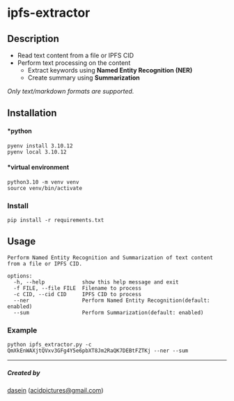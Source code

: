 # ipfs-extractor

## Description

- Read text content from a file or IPFS CID 
- Perform text processing on the content
  - Extract keywords using **Named Entity Recognition (NER)**
  - Create summary using **Summarization**

_Only text/markdown formats are supported._

## Installation

#### *python

```
pyenv install 3.10.12
pyenv local 3.10.12
```

#### *virtual environment
```
python3.10 -m venv venv
source venv/bin/activate
```

### Install
```
pip install -r requirements.txt
```

## Usage

```
Perform Named Entity Recognition and Summarization of text content from a file or IPFS CID.

options:
  -h, --help            show this help message and exit
  -f FILE, --file FILE  Filename to process
  -c CID, --cid CID     IPFS CID to process
  --ner                 Perform Named Entity Recognition(default: enabled)
  --sum                 Perform Summarization(default: enabled)
```

### Example

```
python ipfs_extractor.py -c QmXkEnWAXjtQVxv3GFg4Y5e6pbXT8Jm2RaQK7DEBtFZTKj --ner --sum
```

---

##### Created by

[dasein](https://github.com/dasein108) (acidpictures@gmail.com)
